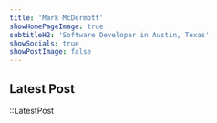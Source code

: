 ```yaml
---
title: 'Mark McDermott'
showHomePageImage: true
subtitleH2: 'Software Developer in Austin, Texas'
showSocials: true
showPostImage: false
---
```

## Latest Post
::LatestPost